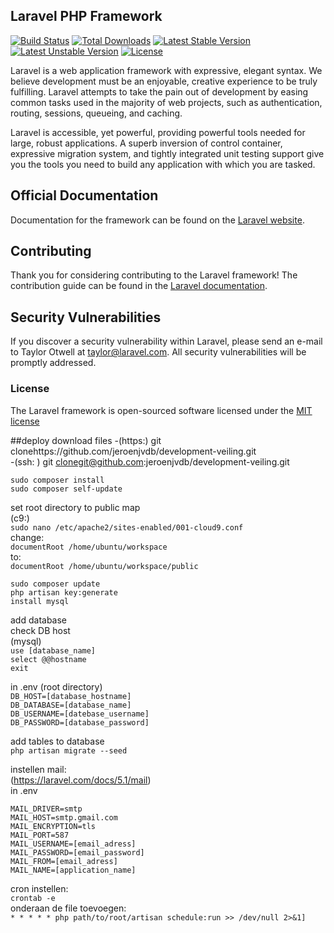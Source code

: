 ## Laravel PHP Framework

[![Build Status](https://travis-ci.org/laravel/framework.svg)](https://travis-ci.org/laravel/framework)
[![Total Downloads](https://poser.pugx.org/laravel/framework/d/total.svg)](https://packagist.org/packages/laravel/framework)
[![Latest Stable Version](https://poser.pugx.org/laravel/framework/v/stable.svg)](https://packagist.org/packages/laravel/framework)
[![Latest Unstable Version](https://poser.pugx.org/laravel/framework/v/unstable.svg)](https://packagist.org/packages/laravel/framework)
[![License](https://poser.pugx.org/laravel/framework/license.svg)](https://packagist.org/packages/laravel/framework)

Laravel is a web application framework with expressive, elegant syntax. We believe development must be an enjoyable, creative experience to be truly fulfilling. Laravel attempts to take the pain out of development by easing common tasks used in the majority of web projects, such as authentication, routing, sessions, queueing, and caching.

Laravel is accessible, yet powerful, providing powerful tools needed for large, robust applications. A superb inversion of control container, expressive migration system, and tightly integrated unit testing support give you the tools you need to build any application with which you are tasked.

## Official Documentation

Documentation for the framework can be found on the [Laravel website](http://laravel.com/docs).

## Contributing

Thank you for considering contributing to the Laravel framework! The contribution guide can be found in the [Laravel documentation](http://laravel.com/docs/contributions).

## Security Vulnerabilities

If you discover a security vulnerability within Laravel, please send an e-mail to Taylor Otwell at taylor@laravel.com. All security vulnerabilities will be promptly addressed.

### License

The Laravel framework is open-sourced software licensed under the [MIT license](http://opensource.org/licenses/MIT)

##deploy
download files
-(https:) git clonehttps://github.com/jeroenjvdb/development-veiling.git       
-(ssh: ) git clonegit@github.com:jeroenjvdb/development-veiling.git      


`sudo composer install  `   
`sudo composer self-update  `

set root directory to public map  
(c9:)   
`sudo nano /etc/apache2/sites-enabled/001-cloud9.conf`  
change:  
`documentRoot /home/ubuntu/workspace`  
to:  
`documentRoot /home/ubuntu/workspace/public`  

`sudo composer update `   
`php artisan key:generate `    
`install mysql  `  

add database  
check DB host  
(mysql)  
`use [database_name]  `  
`select @@hostname  `   
`exit`  

in .env (root directory)  
`DB_HOST=[database_hostname]`     
`DB_DATABASE=[database_name]`  
`DB_USERNAME=[datebase_username]`    
`DB_PASSWORD=[database_password]`  


add tables to database   
`php artisan migrate --seed  `  


instellen mail:  
(https://laravel.com/docs/5.1/mail)  
in .env  

`MAIL_DRIVER=smtp `   
`MAIL_HOST=smtp.gmail.com`    
`MAIL_ENCRYPTION=tls  `  
`MAIL_PORT=587  `  
`MAIL_USERNAME=[email_adress] `   
`MAIL_PASSWORD=[email_password]  `  
`MAIL_FROM=[email_adress]  `  
`MAIL_NAME=[application_name]  `  

cron instellen:  
`crontab -e`  
onderaan de file toevoegen:  
`* * * * * php path/to/root/artisan schedule:run >> /dev/null 2>&1]`




